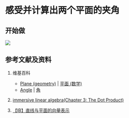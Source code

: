 # 感受并计算出两个平面的夹角

## 开始做

![](/images/线性代数/用向量表达空间解析几何中的线和面等/感受并计算出两个平面的夹角/1a1.jpg)


## 参考文献及资料

1. 维基百科
	- [Plane (geometry)](https://en.wikipedia.org/wiki/Plane_(geometry)) | [平面 (数学)](https://zh.wikipedia.org/wiki/%E5%B9%B3%E9%9D%A2_(%E6%95%B0%E5%AD%A6)) 
	- [Angle](https://en.wikipedia.org/wiki/Angle) | [角](https://zh.wikipedia.org/wiki/%E8%A7%92) 
	
2. [immersive linear algebra(Chapter 3: The Dot Product)](http://immersivemath.com/ila/ch03_dotproduct/ch03.html)
3. [【IB】直线与平面的向量表示](https://zhuanlan.zhihu.com/p/73397884)